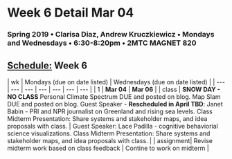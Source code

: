 # Week 6 Detail Mar 04

### Spring 2019 • Clarisa Diaz, Andrew Kruczkiewicz • Mondays and Wednesdays • 6:30-8:20pm • 2MTC MAGNET 820

## [Schedule:](./) Week 6

| wk | Mondays \(due on date listed\) | Wednesdays \(due on date listed\) |
| --- | --- | --- | --- | --- | --- | --- |
| 1 | **Mar 04** | **Mar 06** |
| class | **SNOW DAY - NO CLASS** Personal Climate Spectrum DUE and posted on blog. Map Slam DUE and posted on blog. Guest Speaker - **Rescheduled in April TBD**: Janet Babin - PRI and NPR journalist on Greenland and rising sea levels. Class Midterm Presentation: Share systems and stakeholder maps, and idea proposals with class.  | Guest Speaker: Lace Padilla - cognitive behaviorial science visualizations. Class Midterm Presentation: Share systems and stakeholder maps, and idea proposals with class.  |
| assignment| Revise midterm work based on class feedback |  Contine to work on midterm |
